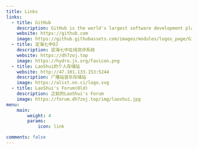 ```yaml
---
title: Links
links:
  - title: GitHub
    description: GitHub is the world's largest software development platform.
    website: https://github.com
    image: https://github.githubassets.com/images/modules/logos_page/GitHub-Mark.png
  - title: 定海七中OJ
    description: 定海七中在线测评系统
    website: https://dh7zoj.top
    image: https://hydro.js.org/favicon.png
  - title: LaoShui的个人存储站
    website: http://47.101.133.153:5244
    description: 广播站音乐存储站
    image: https://alist.nn.ci/logo.svg
  - title: LaoShui's Forum(Old)
    description: 之前的LaoShui's Forum
    image: https://forum.dh7zoj.top/img/laoshui.jpg
menu:
    main: 
        weight: 4
        params:
            icon: link

comments: false
---
```

